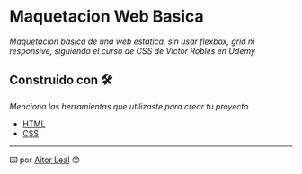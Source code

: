 # Maquetacion Web Basica

_Maquetacion basica de una web estatica, sin usar flexbox, grid ni responsive, siguiendo el curso de CSS de Victor Robles en Udemy_

## Construido con 🛠️

_Menciona las herramientas que utilizaste para crear tu proyecto_

* [HTML](https://developer.mozilla.org/es/docs/Web/HTML) 
* [CSS](https://developer.mozilla.org/es/docs/Web/CSS) 

---
⌨️ por [Aitor Leal](https://github.com/AitorLeal8) 😊
